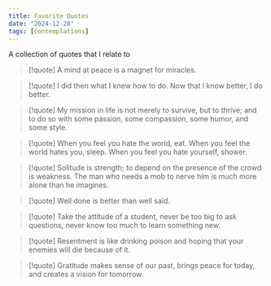 ```yaml
---
title: Favorite Quotes
date: "2024-12-28"
tags: [Contemplations]
---
```


A collection of quotes that I relate to

> [!quote] A mind at peace is a magnet for miracles.

> [!quote] I did then what I knew how to do. Now that I know better, I do better.

> [!quote] My mission in life is not merely to survive, but to thrive; and to do so with some passion, some compassion, some humor, and some style.

> [!quote] When you feel you hate the world, eat. When you feel the world hates you, sleep. When you feel you hate yourself, shower.

> [!quote] Solitude is strength; to depend on the presence of the crowd is weakness. The man who needs a mob to nerve him is much more alone than he imagines.

> [!quote] Well done is better than well said.

> [!quote] Take the attitude of a student, never be too big to ask questions, never know too much to learn something new.

> [!quote] Resentment is like drinking poison and hoping that your enemies will die because of it.

> [!quote] Gratitude makes sense of our past, brings peace for today, and creates a vision for tomorrow.